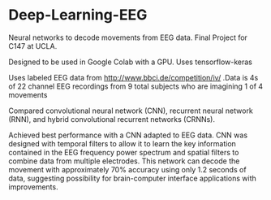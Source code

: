 # Deep-Learning-EEG
Neural networks to decode movements from EEG data. Final Project for C147 at UCLA.

Designed to be used in Google Colab with a GPU. Uses tensorflow-keras

Uses labeled EEG data from http://www.bbci.de/competition/iv/ .Data is 4s of 22 channel EEG recordings from 9 total subjects who are imagining 1 of 4 movements

Compared convolutional neural network (CNN), recurrent neural network (RNN), and hybrid convolutional recurrent networks (CRNNs).

Achieved best performance with a CNN adapted to EEG data. CNN was designed with temporal filters to allow it to learn the key information contained in the EEG frequency power spectrum and spatial filters to combine data from multiple electrodes.  This network can decode the movement with approximately 70% accuracy using only 1.2 seconds of data, suggesting possibility for brain-computer interface applications with improvements. 
